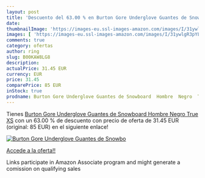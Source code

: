 ```yaml
---
layout: post
title: 'Descuento del 63.00 % en Burton Gore Underglove Guantes de Snowbo'
date: 
thumbnailImage: 'https://images-eu.ssl-images-amazon.com/images/I/31ywlgR3pYL._SL200_.jpg'
images: [ 'https://images-eu.ssl-images-amazon.com/images/I/31ywlgR3pYL._SL200_.jpg' ]
comments: true
category: ofertas
author: ring
slug: B00KAW8LG8
description:
actualPrice: 31.45 EUR
currency: EUR
price: 31.45
comparePrice: 85 EUR
inStock: true
prodname: Burton Gore Underglove Guantes de Snowboard  Hombre  Negro  True   XS
---
```


Tienes [Burton Gore Underglove Guantes de Snowboard  Hombre  Negro  True   XS](https://www.amazon.es/dp/B00KAW8LG8/?tag=tolees-21) con un 63.00 % de descuento con precio de oferta de 31.45 EUR (original: 85 EUR) en el siguiente enlace!

[![Burton Gore Underglove Guantes de Snowbo](https://images-eu.ssl-images-amazon.com/images/I/31ywlgR3pYL._SL200_.jpg)](https://www.amazon.es/dp/B00KAW8LG8/?tag=tolees-21)

[Accede a la oferta!!](https://www.amazon.es/dp/B00KAW8LG8/?tag=tolees-21)

Links participate in Amazon Associate program and might generate a comission on qualifying sales


